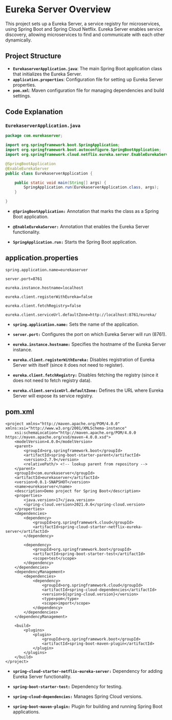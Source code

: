 # Eureka Server Overview

This project sets up a Eureka Server, a service registry for microservices, using Spring Boot and Spring Cloud Netflix. Eureka Server enables service discovery, allowing microservices to find and communicate with each other dynamically.

## Project Structure

- **`EurekaserverApplication.java`**: The main Spring Boot application class that initializes the Eureka Server.
- **`application.properties`**: Configuration file for setting up Eureka Server properties.
- **`pom.xml`**: Maven configuration file for managing dependencies and build settings.

## Code Explanation

### `EurekaserverApplication.java`

```java
package com.eurekaserver;

import org.springframework.boot.SpringApplication;
import org.springframework.boot.autoconfigure.SpringBootApplication;
import org.springframework.cloud.netflix.eureka.server.EnableEurekaServer;

@SpringBootApplication
@EnableEurekaServer
public class EurekaserverApplication {

    public static void main(String[] args) {
        SpringApplication.run(EurekaserverApplication.class, args);
    }

}
```

- **`@SpringBootApplication:`** Annotation that marks the class as a Spring Boot application.

- **`@EnableEurekaServer:`** Annotation that enables the Eureka Server functionality.

- **`SpringApplication.run:`** Starts the Spring Boot application.

## application.properties

```
spring.application.name=eurekaserver

server.port=8761

eureka.instance.hostname=localhost

eureka.client.registerWithEureka=false

eureka.client.fetchRegistry=false

eureka.client.serviceUrl.defaultZone=http://localhost:8761/eureka/

```

- **`spring.application.name:`** Sets the name of the application.

- **`server.port:`** Configures the port on which Eureka Server will run (8761).

- **`eureka.instance.hostname:`** Specifies the hostname of the Eureka Server instance.

- **`eureka.client.registerWithEureka:`** Disables registration of Eureka Server with itself (since it does not need to register).

- **`eureka.client.fetchRegistry:`** Disables fetching the registry (since it does not need to fetch registry data).

- **`eureka.client.serviceUrl.defaultZone:`** Defines the URL where Eureka Server will expose its service registry.


## pom.xml

```
<project xmlns="http://maven.apache.org/POM/4.0.0" xmlns:xsi="http://www.w3.org/2001/XMLSchema-instance"
	xsi:schemaLocation="http://maven.apache.org/POM/4.0.0 https://maven.apache.org/xsd/maven-4.0.0.xsd">
	<modelVersion>4.0.0</modelVersion>
	<parent>
		<groupId>org.springframework.boot</groupId>
		<artifactId>spring-boot-starter-parent</artifactId>
		<version>2.7.9</version>
		<relativePath/> <!-- lookup parent from repository -->
	</parent>
	<groupId>com.eurekaserver</groupId>
	<artifactId>eurekaserver</artifactId>
	<version>0.0.1-SNAPSHOT</version>
	<name>eurekaserver</name>
	<description>Demo project for Spring Boot</description>
	<properties>
        <java.version>17</java.version>
        <spring-cloud.version>2021.0.6</spring-cloud.version>
    </properties>
	<dependencies>
		<dependency>
			<groupId>org.springframework.cloud</groupId>
			<artifactId>spring-cloud-starter-netflix-eureka-server</artifactId>
		</dependency>

		<dependency>
			<groupId>org.springframework.boot</groupId>
			<artifactId>spring-boot-starter-test</artifactId>
			<scope>test</scope>
		</dependency>
	</dependencies>
	<dependencyManagement>
		<dependencies>
			<dependency>
				<groupId>org.springframework.cloud</groupId>
				<artifactId>spring-cloud-dependencies</artifactId>
				<version>${spring-cloud.version}</version>
				<type>pom</type>
				<scope>import</scope>
			</dependency>
		</dependencies>
	</dependencyManagement>

	<build>
		<plugins>
			<plugin>
				<groupId>org.springframework.boot</groupId>
				<artifactId>spring-boot-maven-plugin</artifactId>
			</plugin>
		</plugins>
	</build>
</project>

```

- **`spring-cloud-starter-netflix-eureka-server:`** Dependency for adding Eureka Server functionality.

- **`spring-boot-starter-test:`** Dependency for testing.

- **`spring-cloud-dependencies:`** Manages Spring Cloud versions.

- **`spring-boot-maven-plugin:`** Plugin for building and running Spring Boot applications.

